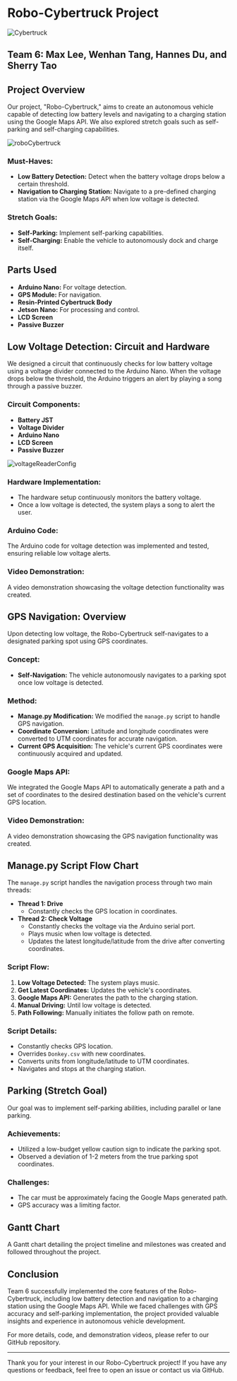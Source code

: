 # Robo-Cybertruck Project

![Cybertruck](Cybertruck.JPG)

## Team 6: Max Lee, Wenhan Tang, Hannes Du, and Sherry Tao

## Project Overview
Our project, "Robo-Cybertruck," aims to create an autonomous vehicle capable of detecting low battery levels and navigating to a charging station using the Google Maps API. We also explored stretch goals such as self-parking and self-charging capabilities.

![roboCybertruck](roboCybertruck.jpg)

### Must-Haves:
- **Low Battery Detection:** Detect when the battery voltage drops below a certain threshold.
- **Navigation to Charging Station:** Navigate to a pre-defined charging station via the Google Maps API when low voltage is detected.

### Stretch Goals:
- **Self-Parking:** Implement self-parking capabilities.
- **Self-Charging:** Enable the vehicle to autonomously dock and charge itself.

## Parts Used
- **Arduino Nano:** For voltage detection.
- **GPS Module:** For navigation.
- **Resin-Printed Cybertruck Body**
- **Jetson Nano:** For processing and control.
- **LCD Screen**
- **Passive Buzzer**

## Low Voltage Detection: Circuit and Hardware
We designed a circuit that continuously checks for low battery voltage using a voltage divider connected to the Arduino Nano. When the voltage drops below the threshold, the Arduino triggers an alert by playing a song through a passive buzzer.

### Circuit Components:
- **Battery JST**
- **Voltage Divider**
- **Arduino Nano**
- **LCD Screen**
- **Passive Buzzer**

![voltageReaderConfig](voltageReaderConfig.png)

### Hardware Implementation:
- The hardware setup continuously monitors the battery voltage.
- Once a low voltage is detected, the system plays a song to alert the user.

### Arduino Code:
The Arduino code for voltage detection was implemented and tested, ensuring reliable low voltage alerts.

### Video Demonstration:
A video demonstration showcasing the voltage detection functionality was created.

## GPS Navigation: Overview
Upon detecting low voltage, the Robo-Cybertruck self-navigates to a designated parking spot using GPS coordinates.

### Concept:
- **Self-Navigation:** The vehicle autonomously navigates to a parking spot once low voltage is detected.

### Method:
- **Manage.py Modification:** We modified the `manage.py` script to handle GPS navigation.
- **Coordinate Conversion:** Latitude and longitude coordinates were converted to UTM coordinates for accurate navigation.
- **Current GPS Acquisition:** The vehicle's current GPS coordinates were continuously acquired and updated.

### Google Maps API:
We integrated the Google Maps API to automatically generate a path and a set of coordinates to the desired destination based on the vehicle's current GPS location.

### Video Demonstration:
A video demonstration showcasing the GPS navigation functionality was created.

## Manage.py Script Flow Chart
The `manage.py` script handles the navigation process through two main threads:

- **Thread 1: Drive**
  - Constantly checks the GPS location in coordinates.
- **Thread 2: Check Voltage**
  - Constantly checks the voltage via the Arduino serial port.
  - Plays music when low voltage is detected.
  - Updates the latest longitude/latitude from the drive after converting coordinates.

### Script Flow:
1. **Low Voltage Detected:** The system plays music.
2. **Get Latest Coordinates:** Updates the vehicle's coordinates.
3. **Google Maps API:** Generates the path to the charging station.
4. **Manual Driving:** Until low voltage is detected.
5. **Path Following:** Manually initiates the follow path on remote.

### Script Details:
- Constantly checks GPS location.
- Overrides `Donkey.csv` with new coordinates.
- Converts units from longitude/latitude to UTM coordinates.
- Navigates and stops at the charging station.

## Parking (Stretch Goal)
Our goal was to implement self-parking abilities, including parallel or lane parking. 

### Achievements:
- Utilized a low-budget yellow caution sign to indicate the parking spot.
- Observed a deviation of 1-2 meters from the true parking spot coordinates.

### Challenges:
- The car must be approximately facing the Google Maps generated path.
- GPS accuracy was a limiting factor.

## Gantt Chart
A Gantt chart detailing the project timeline and milestones was created and followed throughout the project.

## Conclusion
Team 6 successfully implemented the core features of the Robo-Cybertruck, including low battery detection and navigation to a charging station using the Google Maps API. While we faced challenges with GPS accuracy and self-parking implementation, the project provided valuable insights and experience in autonomous vehicle development.

For more details, code, and demonstration videos, please refer to our GitHub repository.

---

Thank you for your interest in our Robo-Cybertruck project! If you have any questions or feedback, feel free to open an issue or contact us via GitHub.
